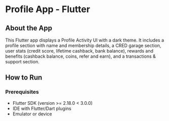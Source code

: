 # Profile App - Flutter

## About the App

This Flutter app displays a Profile Activity UI with a dark theme. It includes a profile section with name and membership details, a CRED garage section, user stats (credit score, lifetime cashback, bank balance), rewards and benefits (cashback balance, coins, refer and earn), and a transactions & support section.

## How to Run

### Prerequisites
- Flutter SDK (version >= 2.18.0 < 3.0.0)
- IDE with Flutter/Dart plugins
- Emulator or device



